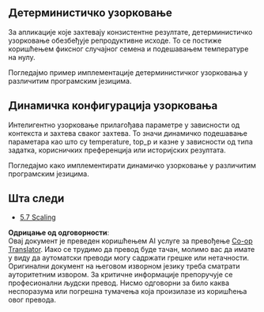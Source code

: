 <!--
CO_OP_TRANSLATOR_METADATA:
{
  "original_hash": "3cb0da3badd51d73ab78ebade2827d98",
  "translation_date": "2025-07-14T02:25:35+00:00",
  "source_file": "05-AdvancedTopics/mcp-sampling/README.md",
  "language_code": "sr"
}
-->
## Детерминистичко узорковање

За апликације које захтевају конзистентне резултате, детерминистичко узорковање обезбеђује репродуктивне исходе. То се постиже коришћењем фиксног случајног семена и подешавањем температуре на нулу.

Погледајмо пример имплементације детерминистичког узорковања у различитим програмским језицима.

## Динамичка конфигурација узорковања

Интелигентно узорковање прилагођава параметре у зависности од контекста и захтева сваког захтева. То значи динамичко подешавање параметара као што су temperature, top_p и казне у зависности од типа задатка, корисничких преференција или историјских резултата.

Погледајмо како имплементирати динамичко узорковање у различитим програмским језицима.

## Шта следи

- [5.7 Scaling](../mcp-scaling/README.md)

**Одрицање од одговорности**:  
Овај документ је преведен коришћењем AI услуге за превођење [Co-op Translator](https://github.com/Azure/co-op-translator). Иако се трудимо да превод буде тачан, молимо вас да имате у виду да аутоматски преводи могу садржати грешке или нетачности. Оригинални документ на његовом изворном језику треба сматрати ауторитетним извором. За критичне информације препоручује се професионални људски превод. Нисмо одговорни за било каква неспоразума или погрешна тумачења која произилазе из коришћења овог превода.